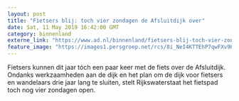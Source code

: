```yaml
---
layout: post
title: "Fietsers blij: toch vier zondagen de Afsluitdijk over"
date: Sat, 11 May 2019 16:42:00 GMT
category: binnenland
externe_link: "https://www.ad.nl/binnenland/fietsers-blij-toch-vier-zondagen-de-afsluitdijk-over~a939095a/"
feature_image: "https://images1.persgroep.net/rcs/8i_NeI4KTTEhP7qwFXv9KBSOfn8/diocontent/145394572/_fitwidth/400/?appId=21791a8992982cd8da851550a453bd7f&quality=0.7"
---
```


Fietsers kunnen dit jaar tóch een paar keer met de fiets over de Afsluitdijk. Ondanks werkzaamheden aan de dijk en het plan om de dijk voor fietsers en wandelaars drie jaar lang te sluiten, stelt Rijkswaterstaat het fietspad toch nog vier zondagen open.
